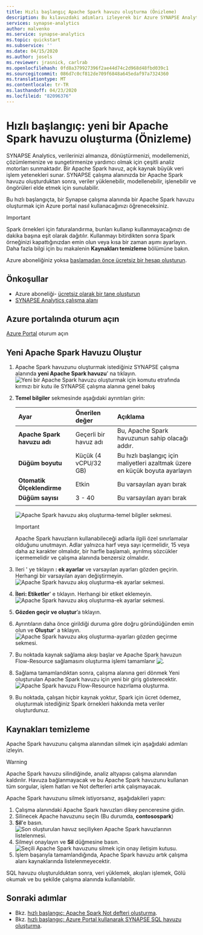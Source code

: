 ```yaml
---
title: Hızlı başlangıç Apache Spark havuzu oluşturma (Önizleme)
description: Bu kılavuzdaki adımları izleyerek bir Azure SYNAPSE Analytics çalışma alanı için yeni bir Apache Spark havuzu oluşturun.
services: synapse-analytics
author: malvenko
ms.service: synapse-analytics
ms.topic: quickstart
ms.subservice: ''
ms.date: 04/15/2020
ms.author: josels
ms.reviewer: jrasnick, carlrab
ms.openlocfilehash: 0fd8a379927396f2ae44d74c2d968d48fbd039c1
ms.sourcegitcommit: 086d7c0cf812de709f6848a645edaf97a7324360
ms.translationtype: MT
ms.contentlocale: tr-TR
ms.lasthandoff: 04/23/2020
ms.locfileid: "82096376"
---
```

# <a name="quickstart-create-a-new-apache-spark-pool-preview"></a>Hızlı başlangıç: yeni bir Apache Spark havuzu oluşturma (Önizleme)

SYNAPSE Analytics, verilerinizi almanıza, dönüştürmenizi, modellemenizi, çözümlemenize ve sungetirmenize yardımcı olmak için çeşitli analiz motorları sunmaktadır. Bir Apache Spark havuz, açık kaynak büyük veri işlem yetenekleri sunar. SYNAPSE çalışma alanınızda bir Apache Spark havuzu oluşturduktan sonra, veriler yüklenebilir, modellenebilir, işlenebilir ve öngörüleri elde etmek için sunulabilir.

Bu hızlı başlangıçta, bir Synapse çalışma alanında bir Apache Spark havuzu oluşturmak için Azure portal nasıl kullanacağınızı öğreneceksiniz.

> [!IMPORTANT]
> Spark örnekleri için faturalandırma, bunları kullanıp kullanmayacağınızı de dakika başına eşit olarak dağıtılır. Kullanmayı bitirdikten sonra Spark örneğinizi kapattığınızdan emin olun veya kısa bir zaman aşımı ayarlayın. Daha fazla bilgi için bu makalenin **Kaynakları temizleme** bölümüne bakın.

Azure aboneliğiniz yoksa [başlamadan önce ücretsiz bir hesap oluşturun](https:/azure.microsoft.com/free/).

## <a name="prerequisites"></a>Önkoşullar

- Azure aboneliği- [ücretsiz olarak bir tane oluşturun](https:/azure.microsoft.com/free/)
- [SYNAPSE Analytics çalışma alanı](quickstart-create-workspace.md)

## <a name="sign-in-to-the-azure-portal"></a>Azure portalında oturum açın

[Azure Portal](https:/portal.azure.com/) oturum açın

## <a name="create-new-apache-spark-pool"></a>Yeni Apache Spark Havuzu Oluştur

1. Apache Spark havuzunu oluşturmak istediğiniz SYNAPSE çalışma alanında **yeni Apache Spark havuzu**' na tıklayın.
![Yeni bir Apache Spark havuzu oluşturmak için komutu etrafında kırmızı bir kutu ile SYNAPSE çalışma alanına genel bakış](media/quickstart-create-apache-spark-pool/quickstart-create-spark-pool-01.png)
2. **Temel bilgiler** sekmesinde aşağıdaki ayrıntıları girin:

    |Ayar | Önerilen değer | Açıklama |
    | :------ | :-------------- | :---------- |
    | **Apache Spark havuzu adı** | Geçerli bir havuz adı | Bu, Apache Spark havuzunun sahip olacağı addır. |
    | **Düğüm boyutu** | Küçük (4 vCPU/32 GB) | Bu hızlı başlangıç için maliyetleri azaltmak üzere en küçük boyuta ayarlayın |
    | **Otomatik Ölçeklendirme** | Etkin | Bu varsayılan ayarı bırak |
    | **Düğüm sayısı** | 3 - 40 | Bu varsayılan ayarı bırak |
    ||||

    ![Apache Spark havuzu akış oluşturma-temel bilgiler sekmesi.](media/quickstart-create-apache-spark-pool/quickstart-create-spark-pool-02.png)
    > [!IMPORTANT]
    > Apache Spark havuzların kullanabileceği adlarla ilgili özel sınırlamalar olduğunu unutmayın. Adlar yalnızca harf veya sayı içermelidir, 15 veya daha az karakter olmalıdır, bir harfle başlamalı, ayrılmış sözcükler içermemelidir ve çalışma alanında benzersiz olmalıdır.

3. Ileri ' ye tıklayın **: ek ayarlar** ve varsayılan ayarları gözden geçirin. Herhangi bir varsayılan ayarı değiştirmeyin.
![Apache Spark havuzu akış oluşturma-ek ayarlar sekmesi.](media/quickstart-create-apache-spark-pool/quickstart-create-spark-pool-03.png)

4. **İleri: Etiketler**' e tıklayın. Herhangi bir etiket eklemeyin.
![Apache Spark havuzu akış oluşturma-ek ayarlar sekmesi.](media/quickstart-create-apache-spark-pool/quickstart-create-spark-pool-03-tags.png)

5. **Gözden geçir ve oluştur**’a tıklayın.

6. Ayrıntıların daha önce girildiği duruma göre doğru göründüğünden emin olun ve **Oluştur**' a tıklayın.
![Apache Spark havuzu akış oluşturma-ayarları gözden geçirme sekmesi.](media/quickstart-create-apache-spark-pool/quickstart-create-spark-pool-05.png)

7. Bu noktada kaynak sağlama akışı başlar ve Apache Spark havuzun Flow-Resource sağlamasını oluşturma işlemi tamamlanır ![.](media/quickstart-create-apache-spark-pool/quickstart-create-spark-pool-06.png)

8. Sağlama tamamlandıktan sonra, çalışma alanına geri dönmek Yeni oluşturulan Apache Spark havuzu için yeni bir giriş gösterecektir.
 ![Apache Spark havuzu Flow-Resource hazırlama oluşturma.](media/quickstart-create-apache-spark-pool/quickstart-create-spark-pool-07.png)

9. Bu noktada, çalışan hiçbir kaynak yoktur, Spark için ücret ödemez, oluşturmak istediğiniz Spark örnekleri hakkında meta veriler oluşturdunuz.

## <a name="clean-up-resources"></a>Kaynakları temizleme

Apache Spark havuzunu çalışma alanından silmek için aşağıdaki adımları izleyin.
> [!WARNING]
> Apache Spark havuzu silindiğinde, analiz altyapısı çalışma alanından kaldırılır. Havuza bağlanmayacak ve bu Apache Spark havuzunu kullanan tüm sorgular, işlem hatları ve Not defterleri artık çalışmayacak.

Apache Spark havuzunu silmek istiyorsanız, aşağıdakileri yapın:

1. Çalışma alanındaki Apache Spark havuzları dikey penceresine gidin.
2. Silinecek Apache havuzunu seçin (Bu durumda, **contosospark**)
3. **Sil**'e basın.
 ![Son oluşturulan havuz seçiliyken Apache Spark havuzlarının listelenmesi.](media/quickstart-create-apache-spark-pool/quickstart-create-spark-pool-08.png)
4. Silmeyi onaylayın ve **Sil** düğmesine basın.
 ![Seçili Apache Spark havuzunu silmek için onay iletişim kutusu.](media/quickstart-create-apache-spark-pool/quickstart-create-spark-pool-10.png)
5. İşlem başarıyla tamamlandığında, Apache Spark havuzu artık çalışma alanı kaynaklarında listelenmeyecektir.

SQL havuzu oluşturulduktan sonra, veri yüklemek, akışları işlemek, Gölü okumak ve bu şekilde çalışma alanında kullanılabilir.

## <a name="next-steps"></a>Sonraki adımlar

- Bkz. [hızlı başlangıç: Apache Spark Not defteri oluşturma](quickstart-apache-spark-notebook.md).
- Bkz. [hızlı başlangıç: Azure Portal kullanarak SYNAPSE SQL havuzu oluşturma](quickstart-create-sql-pool.md).
